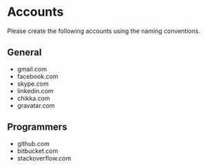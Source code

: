 # Accounts
Please create the following accounts using the naming conventions.

## General
- gmail.com
- facebook.com
- skype.com
- linkedin.com
- chikka.com
- gravatar.com

## Programmers
- github.com
- bitbucket.com
- stackoverflow.com
